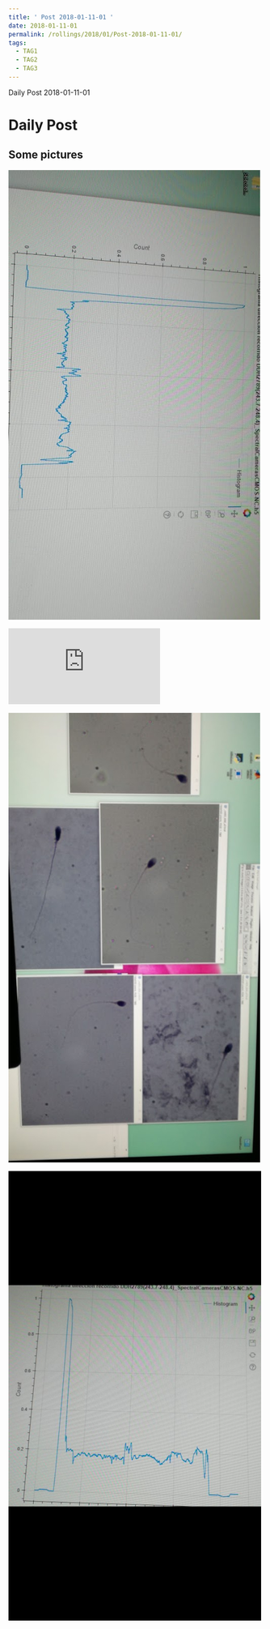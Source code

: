 ```yaml
---
title: ' Post 2018-01-11-01 ' 
date: 2018-01-11-01
permalink: /rollings/2018/01/Post-2018-01-11-01/
tags:
  - TAG1
  - TAG2
  - TAG3
---
```


Daily Post 2018-01-11-01

Daily Post
======

Some pictures
------

![img](/files/personal-blog/2018-01-11-01/01.jpeg)

<iframe src="https://www.youtube.com/embed/D67qWny3Kv4" frameborder="0" allow="accelerometer; autoplay; clipboard-write; encrypted-media; gyroscope; picture-in-picture" allowfullscreen></iframe>

![img](/files/personal-blog/2018-01-11-01/03.jpeg)

![img](/files/personal-blog/2018-01-11-01/04.png)

